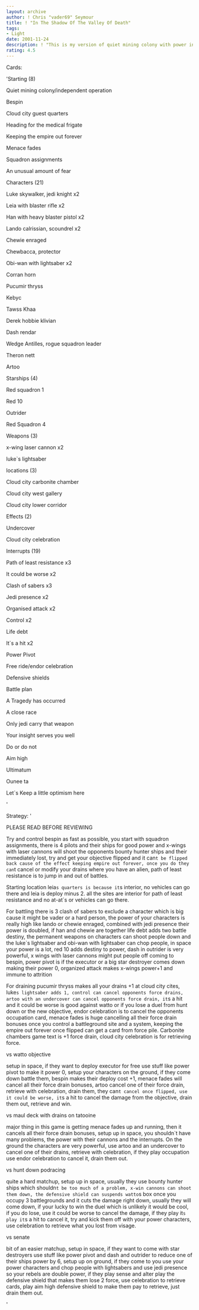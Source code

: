 ```yaml
---
layout: archive
author: ! Chris "vader69" Seymour
title: ! "In The Shadow Of The Valley Of Death"
tags:
- Light
date: 2001-11-24
description: ! "This is my version of quiet mining colony with power in space and ground and has retrieval and good drains"
rating: 4.5
---
```

Cards: 

'Starting (8)

Quiet mining colony/independent operation

Bespin

Cloud city guest quarters

Heading for the medical frigate

Keeping the empire out forever

Menace fades

Squadron assignments

An unusual amount of fear


Characters (21)

Luke skywalker, jedi knight x2

Leia with blaster rifle x2

Han with heavy blaster pistol x2

Lando calrissian, scoundrel x2

Chewie enraged

Chewbacca, protector

Obi-wan with lightsaber x2

Corran horn

Pucumir thryss

Kebyc

Tawss Khaa

Derek hobbie klivian

Dash rendar

Wedge Antilles, rogue squadron leader

Theron nett

Artoo


Starships (4)

Red squadron 1 

Red 10

Outrider

Red Squadron 4


Weapons (3)

x-wing laser cannon x2

luke`s lightsaber


locations (3)

Cloud city carbonite chamber

Cloud city west gallery

Cloud city lower corridor


Effects (2)

Undercover

Cloud city celebration


Interrupts (19)

Path of least resistance x3

It could be worse x2

Clash of sabers x3

Jedi presence x2

Organised attack x2

Control x2

Life debt

It`s a hit x2

Power Pivot

Free ride/endor celebration


Defensive shields

Battle plan

A Tragedy has occurred 

A close race

Only jedi carry that weapon

Your insight serves you well

Do or do not

Aim high

Ultimatum

Ounee ta

Let`s Keep a little optimism here

'

Strategy: '

PLEASE READ BEFORE REVIEWING


Try and control bespin as fast as possible, you start with squadron assignments, there is 4 pilots and their ships for good power and x-wings with laser cannons will shoot the opponents bounty hunter ships and their immediately lost, try and get your objective flipped and it can`t be flipped back cause of the effect keeping empire out forever, once you do they can`t cancel or modify your drains where you have an alien, path of least resistance is to jump in and out of battles.

Starting location leia`s quarters is because it`s interior, no vehicles can go there and leia is deploy minus 2. all the sites are interior for path of least resistance and no at-at`s or vehicles can go there.


For battling there is 3 clash of sabers to exclude a character which is big cause it might be vader or a hard person, the power of your characters is really high like lando or chewie enraged, combined with jedi presence their power is doubled, if han and chewie are together life debt adds two battle destiny, the permanent weapons on characters can shoot people down and the luke`s lightsaber and obi-wan with lightsaber can chop people, in space your power is a lot, red 10 adds destiny to power, dash in outrider is very powerful, x wings with laser cannons might put people off coming to bespin, power pivot is if the executor or a big star destroyer comes down making their power 0, organized attack makes x-wings power+1 and immune to attrition


For draining pucumir thryss makes all your drains +1 at cloud city cites, luke`s lightsaber adds 1, control can cancel opponents force drains, artoo with an undercover can cancel opponents force drain, it`s a hit and it could be worse is good against watto or if you lose a duel from hunt down or the new objective, endor celebration is to cancel the opponents occupation card, menace fades is huge cancelling all their force drain bonuses once you control a battleground site and a system, keeping the empire out forever once flipped can get a card from force pile. Carbonite chambers game text is +1 force drain, cloud city celebration is for retrieving force.



vs watto objective

setup in space, if they want to deploy executor for free use stuff like power pivot to make it power 0, setup your characters on the ground, if they come down battle them, bespin makes their deploy cost +1, menace fades will cancel all their force drain bonuses, artoo cancel one of their force drain, retrieve with celebration, drain them, they can`t cancel once flipped, use it could be worse, it`s a hit to cancel the damage from the objective, drain them out, retrieve and win.


vs maul deck with drains on tatooine

major thing in this game is getting menace fades up and running, then it cancels all their force drain bonuses, setup up in space, you shouldn`t have many problems, the power with their cannons and the interrupts. On the ground the characters are very powerful, use artoo and an undercover to cancel one of their drains, retrieve with celebration, if they play occupation use endor celebration to cancel it, drain them out.


vs hunt down podracing

quite a hard matchup, setup up in space, usually they use bounty hunter ships which shouldn`t be too much of a problem, x-win cannons can shoot them down, the defensive shield can suspends watto`s box once you occupy 3 battlegrounds and it cuts the damage right down, usually they will come down, if your lucky to win the duel which is unlikely it would be cool, if you do lose, use it could be worse to cancel the damage, if they play it`s play it`s a hit to cancel it, try and kick them off with your power characters, use celebration to retrieve what you lost from visage.


vs senate

bit of an easier matchup, setup in space, if they want to come with star destroyers use stuff like power pivot and dash and outrider to reduce one of their ships power by 6, setup up on ground, if they come to you use your power characters and chop people with lightsabers and use jedi presence so your rebels are double power, if they play sense and alter play the defensive shield that makes them lose 2 force, use celebration to retrieve cards, play aim high defensive shield to make them pay to retrieve, just drain them out.













'